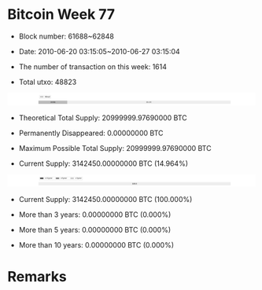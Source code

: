 # Bitcoin Week 77

- Block number: 61688~62848

- Date: 2010-06-20 03:15:05~2010-06-27 03:15:04

- The number of transaction on this week: 1614

- Total utxo: 48823

![](../images/mined_week77.png)

- Theoretical Total Supply: 20999999.97690000 BTC

- Permanently Disappeared: 0.00000000 BTC

- Maximum Possible Total Supply: 20999999.97690000 BTC

- Current Supply: 3142450.00000000 BTC (14.964%)

![](../images/year_week77.png)


- Current Supply: 3142450.00000000 BTC (100.000%)

- More than 3 years: 0.00000000 BTC (0.000%)

- More than 5 years: 0.00000000 BTC (0.000%)

- More than 10 years: 0.00000000 BTC (0.000%)

# Remarks

